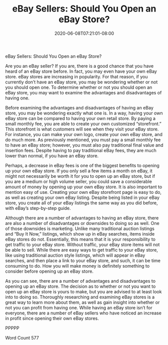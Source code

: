 ﻿---
title: "eBay Sellers:  Should You Open an eBay Store?"
date: 2020-06-08T07:21:01-08:00
description: "eBay Tips for Web Success"
featured_image: "/images/eBay.jpg"
tags: ["eBay"]
---

eBay Sellers:  Should You Open an eBay Store?

Are you an eBay seller?  If you are, there is a good chance that you have heard of an eBay store before.  In fact, you may even have your own eBay store.  eBay stores are increasing in popularity.  For that reason, if you currently don’t have an eBay store, you may be wondering whether or not you should open one.  To determine whether or not you should open an eBay store, you may want to examine the advantages and disadvantages of having one.

Before examining the advantages and disadvantages of having an eBay store, you may be wondering exactly what one is.  In a way, having your own eBay store can be compared to having your own retail store.  By paying a small monthly fee, you are able to create your own customized “storefront.”  This storefront is what customers will see when they visit your eBay store. For instance, you can make your own logo, create your own eBay store, and do much more. As previously mentioned, you must pay a small monthly fee to have an eBay store; however, you must also pay traditional final value and insertion fees.  Despite having to pay traditional eBay fees, they are much lower than normal, if you have an eBay store.

Perhaps, a decrease in eBay fees is one of the biggest benefits to opening up your own eBay store.  If you only sell a few items a month on eBay, it might not necessarily be worth it for you to open up an eBay store, but if you are a medium or high volume seller, you could save a considerable amount of money by opening up your own eBay store.  It is also important to mention easy of use.  Creating your own eBay storefront page is easy to do, as well as creating your own eBay listing. Despite being listed in your eBay store, you create all of your eBay listings the same way as you did before, with eBay’s step-by-step guide.

Although there are a number of advantages to having an eBay store, there are also a number of disadvantages or downsides to doing so as well.  One of those downsides is marketing.  Unlike many traditional auction listings and “Buy It Now,” listings, which show up in eBay searches, items inside eBay stores do not. Essentially, this means that it is your responsibility to get traffic to your eBay store.  Without traffic, your eBay store items will not be able to sell.  While there are easy ways to get traffic to your eBay store, like using traditional auction style listings, which will appear in eBay searches, and then place a link to your eBay store, and such, it can be time consuming to do.  How you will make money is definitely something to consider before opening up an eBay store.

As you can see, there are a number of advantages and disadvantages to opening up an eBay store.  The decision as to whether or not you want to open up an eBay store is yours to make, but you are advised to at least look into to doing so.  Thoroughly researching and examining eBay stores is a great way to learn more about them, as well as gain insight into whether or not you can profit from having one.  While having an eBay store isn’t for everyone, there are a number of eBay sellers who have noticed an increase in profit since opening their own eBay stores.

PPPPP

Word Count 577

